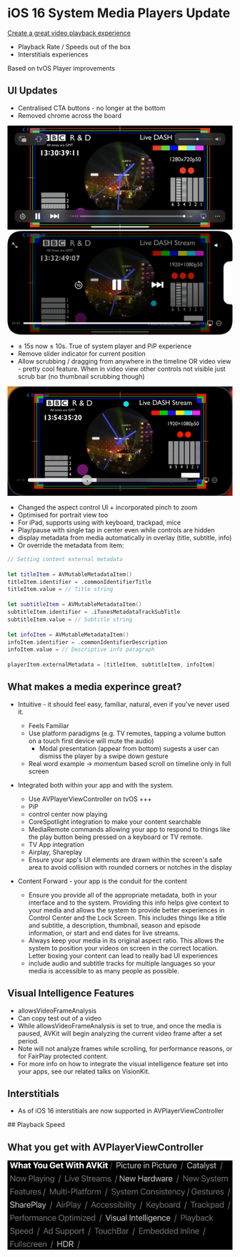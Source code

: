 #  iOS 16 System Media Players Update

[Create a great video playback experience](https://developer.apple.com/videos/play/wwdc2022/10147/)

- Playback Rate / Speeds out of the box
- Interstitials experiences

Based on tvOS Player improvements

## UI Updates 

- Centralised CTA buttons - no longer at the bottom
- Removed chrome across the board 

<img src="../Local Media/DocumentationMedia/iOS15_Chrome.PNG"/> 

<img src="../Local Media/DocumentationMedia/iOS16_NoChrome.png"/>

- ± 15s now ± 10s. True of system player and PiP experience
- Remove slider indicator for current position
- Allow scrubbing / dragging from anywhere in the timeline OR video view - pretty cool feature. 
    When in video view other controls not visible just scrub bar
    (no thumbnail scrubbing though)

<img src="../Local Media/DocumentationMedia/iOS16_TimelineScrub.gif"/>

- Changed the aspect control UI + incorporated pinch to zoom
- Optimised for portrait view too
- For iPad, supports using with keyboard, trackpad, mice
- Play/pause with single tap in center even while controls are hidden
- display metadata from media automatically in overlay (title, subtitle, info)
- Or override the metadata from item:

```swift
// Setting content external metadata

let titleItem = AVMutableMetadataItem()
titleItem.identifier = .commonIdentifierTitle
titleItem.value = // Title string

let subtitleItem = AVMutableMetadataItem()
subtitleItem.identifier = .iTunesMetadataTrackSubTitle
subtitleItem.value = // Subtitle string

let infoItem = AVMutableMetadataItem()
infoItem.identifier = .commonIdentifierDescription
infoItem.value = // Descriptive info paragraph

playerItem.externalMetadata = [titleItem, subtitleItem, infoItem]
```
## What makes a media experince great?

- Intuitive - it should feel easy, familiar, natural, even if you've never used it. 
    - Feels Familiar
    - Use platform paradigms (e.g. TV remotes, tapping a volume button on a touch first device will mute the audio)
        - Modal presentation (appear from bottom) sugests a user can dismiss the player by a swipe down gesture
     - Real word example -> momentum based scroll on timeline only in full screen

- Integrated both within your app and with the system.
    - Use AVPlayerViewController on tvOS +++ 
    - PiP
    - control center now playing
    - CoreSpotlight integration to make your content searchable
    - MediaRemote commands allowing your app to respond to things like the play button being pressed on a keyboard or TV remote. 
    - TV App integration
    - Airplay, Shareplay
    - Ensure your app's UI elements are drawn within the screen's safe area to avoid collision with rounded corners or notches in the display

- Content Forward - your app is the conduit for the content
    - Ensure you provide all of the appropriate metadata, both in your interface and to the system. Providing this info helps give context to your media and allows the system to provide better experiences in Control Center and the Lock Screen. This includes things like a title and subtitle, a description, thumbnail, season and episode information, or start and end dates for live streams.
    - Always keep your media in its original aspect ratio. This allows the system to position your videos on screen in the correct location. Letter boxing your content can lead to really bad UI experiences 
    - include audio and subtitle tracks for multiple languages so your media is accessible to as many people as possible.

## Visual Intelligence Features

- allowsVideoFrameAnalysis 
- Can copy test out of a video
-  While allowsVideoFrameAnalysis is set to true, and once the media is paused, AVKit will begin analyzing the current video frame after a set period. 
- Note will not analyze frames while scrolling, for performance reasons, or for FairPlay protected content. 
- For more info on how to integrate the visual intelligence feature set into your apps, see our related talks on VisionKit.

## Interstitials 

- As of iOS 16 interstitials are now supported in AVPlayerViewController


## Playback Speed

## What you get with AVPlayerViewController

<img src="../Local Media/DocumentationMedia/WhatYouGetWithAVKitStandardMediaPlayer.png"/> 